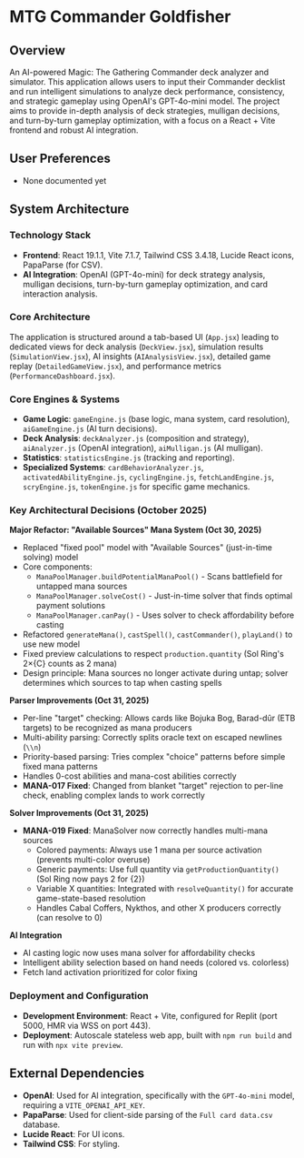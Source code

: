 # MTG Commander Goldfisher

## Overview
An AI-powered Magic: The Gathering Commander deck analyzer and simulator. This application allows users to input their Commander decklist and run intelligent simulations to analyze deck performance, consistency, and strategic gameplay using OpenAI's GPT-4o-mini model. The project aims to provide in-depth analysis of deck strategies, mulligan decisions, and turn-by-turn gameplay optimization, with a focus on a React + Vite frontend and robust AI integration.

## User Preferences
- None documented yet

## System Architecture

### Technology Stack
- **Frontend**: React 19.1.1, Vite 7.1.7, Tailwind CSS 3.4.18, Lucide React icons, PapaParse (for CSV).
- **AI Integration**: OpenAI (GPT-4o-mini) for deck strategy analysis, mulligan decisions, turn-by-turn gameplay optimization, and card interaction analysis.

### Core Architecture
The application is structured around a tab-based UI (`App.jsx`) leading to dedicated views for deck analysis (`DeckView.jsx`), simulation results (`SimulationView.jsx`), AI insights (`AIAnalysisView.jsx`), detailed game replay (`DetailedGameView.jsx`), and performance metrics (`PerformanceDashboard.jsx`).

### Core Engines & Systems
- **Game Logic**: `gameEngine.js` (base logic, mana system, card resolution), `aiGameEngine.js` (AI turn decisions).
- **Deck Analysis**: `deckAnalyzer.js` (composition and strategy), `aiAnalyzer.js` (OpenAI integration), `aiMulligan.js` (AI mulligan).
- **Statistics**: `statisticsEngine.js` (tracking and reporting).
- **Specialized Systems**: `cardBehaviorAnalyzer.js`, `activatedAbilityEngine.js`, `cyclingEngine.js`, `fetchLandEngine.js`, `scryEngine.js`, `tokenEngine.js` for specific game mechanics.

### Key Architectural Decisions (October 2025)

**Major Refactor: "Available Sources" Mana System (Oct 30, 2025)**
- Replaced "fixed pool" model with "Available Sources" (just-in-time solving) model
- Core components:
  - `ManaPoolManager.buildPotentialManaPool()` - Scans battlefield for untapped mana sources
  - `ManaPoolManager.solveCost()` - Just-in-time solver that finds optimal payment solutions
  - `ManaPoolManager.canPay()` - Uses solver to check affordability before casting
- Refactored `generateMana()`, `castSpell()`, `castCommander()`, `playLand()` to use new model
- Fixed preview calculations to respect `production.quantity` (Sol Ring's 2×{C} counts as 2 mana)
- Design principle: Mana sources no longer activate during untap; solver determines which sources to tap when casting spells

**Parser Improvements (Oct 31, 2025)**
- Per-line "target" checking: Allows cards like Bojuka Bog, Barad-dûr (ETB targets) to be recognized as mana producers
- Multi-ability parsing: Correctly splits oracle text on escaped newlines (`\\n`)
- Priority-based parsing: Tries complex "choice" patterns before simple fixed mana patterns
- Handles 0-cost abilities and mana-cost abilities correctly
- **MANA-017 Fixed**: Changed from blanket "target" rejection to per-line check, enabling complex lands to work correctly

**Solver Improvements (Oct 31, 2025)**
- **MANA-019 Fixed**: ManaSolver now correctly handles multi-mana sources
  - Colored payments: Always use 1 mana per source activation (prevents multi-color overuse)
  - Generic payments: Use full quantity via `getProductionQuantity()` (Sol Ring now pays 2 for {2})
  - Variable X quantities: Integrated with `resolveQuantity()` for accurate game-state-based resolution
  - Handles Cabal Coffers, Nykthos, and other X producers correctly (can resolve to 0)

**AI Integration**
- AI casting logic now uses mana solver for affordability checks
- Intelligent ability selection based on hand needs (colored vs. colorless)
- Fetch land activation prioritized for color fixing

### Deployment and Configuration
- **Development Environment**: React + Vite, configured for Replit (port 5000, HMR via WSS on port 443).
- **Deployment**: Autoscale stateless web app, built with `npm run build` and run with `npx vite preview`.

## External Dependencies
- **OpenAI**: Used for AI integration, specifically with the `GPT-4o-mini` model, requiring a `VITE_OPENAI_API_KEY`.
- **PapaParse**: Used for client-side parsing of the `Full card data.csv` database.
- **Lucide React**: For UI icons.
- **Tailwind CSS**: For styling.